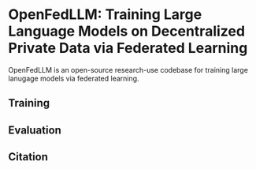 # OpenFedLLM: Training Large Language Models on Decentralized Private Data via Federated Learning

OpenFedLLM is an open-source research-use codebase for training large lanugage models via federated learning.

## Training

## Evaluation

## Citation